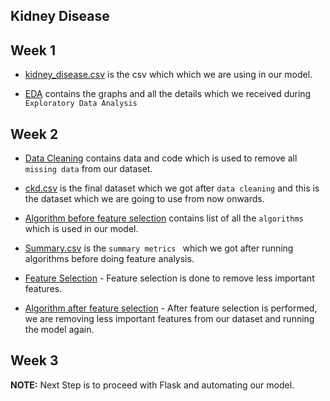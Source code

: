 ## Kidney Disease

## Week 1

* [kidney_disease.csv](https://github.com/NortheasternUniversityADS/Final-Project/blob/master/Kidney%20Disease/kidney_disease.csv) is the csv which which we are using in our model.

* [EDA](https://github.com/NortheasternUniversityADS/Final-Project/blob/master/Kidney%20Disease/EDA.ipynb) contains the graphs and all the details which we received during `Exploratory Data Analysis`

## Week 2

* [Data Cleaning](https://github.com/NortheasternUniversityADS/Final-Project/blob/master/Kidney%20Disease/Data%20Cleaning.ipynb) contains data and code which is used to remove all `missing data` from our dataset. 

* [ckd.csv](https://github.com/NortheasternUniversityADS/Final-Project/blob/master/Kidney%20Disease/ckd.csv) is the final dataset which we got after `data cleaning` and this is the dataset which we are going to use from now onwards.

* [Algorithm before feature selection](https://github.com/NortheasternUniversityADS/Final-Project/blob/master/Kidney%20Disease/Algorithms%20before%20feature%20selection.ipynb) contains list of all the `algorithms` which is used in our model.

* [Summary.csv](https://github.com/NortheasternUniversityADS/Final-Project/blob/master/Kidney%20Disease/Summary.csv) is the `summary metrics ` which we got after running algorithms before doing feature analysis.

* [Feature Selection](https://github.com/NortheasternUniversityADS/Final-Project/blob/master/Kidney%20Disease/Feature%20Selection.ipynb) - Feature selection is done to remove less important features.

* [Algorithm after feature selection](https://github.com/NortheasternUniversityADS/Final-Project/blob/master/Kidney%20Disease/Algorithms%20after%20feature%20selection.ipynb) - After feature selection is performed, we are removing less important features from our dataset and running the model again.

## Week 3
**NOTE:** Next Step is to proceed with Flask and automating our model.

